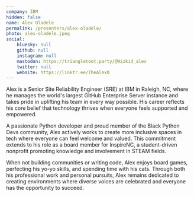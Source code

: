 ```yaml
---
company: IBM
hidden: false
name: Alex Oladele
permalink: /presenters/alex-oladele/
photo: alex-oladele.jpeg
social:
    bluesky: null
    github: null
    instagram: null
    mastodon: https://triangletoot.party/@Wizkid_alex
    twitter: null
    website: https://linktr.ee/TheAlexO
---
```


Alex is a Senior Site Reliability Engineer (SRE) at IBM in Raleigh, NC, where he manages the world's largest GitHub Enterprise Server instance and takes pride in uplifting his team in every way possible. His career reflects his core belief that technology thrives when everyone feels supported and empowered.

A passionate Python developer and proud member of the Black Python Devs community, Alex actively works to create more inclusive spaces in tech where everyone can feel welcome and valued. This commitment extends to his role as a board member for InspireNC, a student-driven nonprofit promoting knowledge and involvement in STEAM fields.

When not building communities or writing code, Alex enjoys board games, perfecting his yo-yo skills, and spending time with his cats. Through both his professional work and personal pursuits, Alex remains dedicated to creating environments where diverse voices are celebrated and everyone has the opportunity to succeed.
